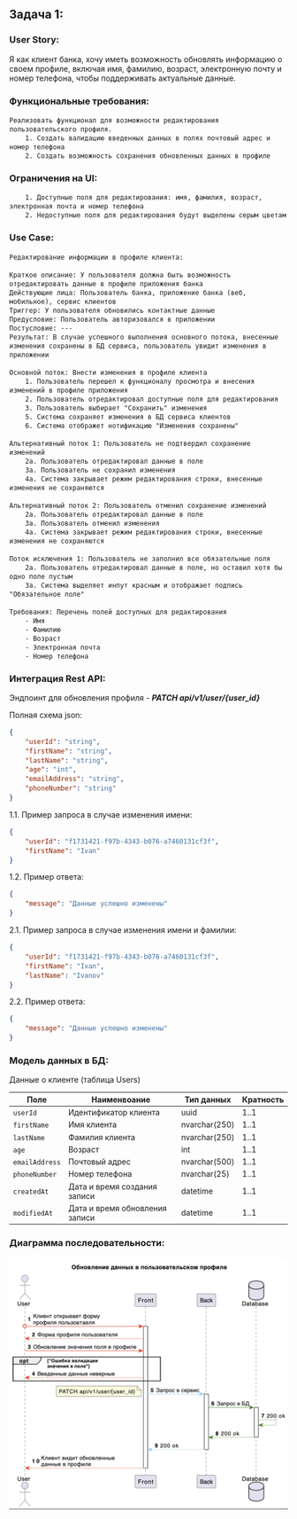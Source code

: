 ## Задача 1:

### **User Story**:

Я как клиент банка, хочу иметь возможность обновлять информацию о своем профиле, включая имя, фамилию, возраст, электронную почту и номер телефона, чтобы поддерживать актуальные данные.

### **Функциональные требования**:
    
    Реализовать функционал для возможности редактирования пользовательского профиля.
        1. Создать валидацию введенных данных в полях почтовый адрес и номер телефона
        2. Создать возможность сохранения обновленных данных в профиле

### **Ограничения на UI**:

        1. Доступные поля для редактирования: имя, фамилия, возраст, электронная почта и номер телефона
        2. Недоступные поля для редактирования будут выделены серым цветам

### **Use Case**:
    Редактирование информации в профиле клиента:

    Краткое описание: У пользователя должна быть возможность отредактировать данные в профиле приложения банка
    Действующие лица: Пользователь банка, приложение банка (веб, мобильное), сервис клиентов
    Триггер: У пользователя обновились контактные данные
    Предусловие: Пользователь авторизовался в приложении
    Постусловие: ---
    Результат: В случае успешного выполнения основного потока, внесенные изменения сохранены в БД сервиса, пользователь увидит изменения в приложении

    Основной поток: Внести изменения в профиле клиента
        1. Пользователь перешел к функционалу просмотра и внесения изменений в профиле приложения
        2. Пользователь отредактировал доступные поля для редактирования
        3. Пользователь выбирает "Сохранить" изменения 
        5. Система сохраняет изменения в БД сервиса клиентов
        6. Система отображет нотификацию "Изменения сохранены"
    
    Альтернативный поток 1: Пользователь не подтвердил сохранение изменений
        2а. Пользователь отредактировал данные в поле 
        3а. Пользователь не сохранил изменения
        4а. Система закрывает режим редактирования строки, внесенные изменения не сохраняются

    Альтернативный поток 2: Пользователь отменил сохранение изменений
        2а. Пользователь отредактировал данные в поле 
        3а. Пользователь отменил изменения
        4а. Система закрывает режим редактирования строки, внесенные изменения не сохраняются

    Поток исключения 1: Пользователь не заполнил все обязательные поля
        2а. Пользователь отредактировал данные в поле, но оставил хотя бы одно поле пустым
        3а. Система выделяет инпут красным и отображает подпись "Обязательное поле" 

    Требования: Перечень полей доступных для редактирования
        - Имя
        - Фамилию
        - Возраст
        - Электронная почта
        - Номер телефона

### **Интеграция Rest API**:

Эндпоинт для обновления профиля - ***PATCH api/v1/user/{user_id}***

Полная схема json:
```json
{
    "userId": "string",
    "firstName": "string",
    "lastName": "string",
    "age": "int",
    "emailAddress": "string",
    "phoneNumber": "string"
}
```

1.1. Пример запроса в случае изменения имени:
```json
{
    "userId": "f1731421-f97b-4343-b076-a7460131cf3f",
    "firstName": "Ivan"
}
```

1.2. Пример ответа:
```json
{
    "message": "Данные успешно изменены"
}
```

2.1. Пример запроса в случае изменения имени и фамилии:
```json
{
    "userId": "f1731421-f97b-4343-b076-a7460131cf3f",
    "firstName": "Ivan",
    "lastName": "Ivanov"
}
```

2.2. Пример ответа:
```json
{
    "message": "Данные успешно изменены"
}
```

### **Модель данных в БД**:

Данные о клиенте (таблица Users)

| Поле  | Наименвоание | Тип данных  | Кратность |
| ------------- | ------------- | ------------- | ------------- |
| `userId`  | Идентификатор клиента  | uuid  | 1..1  |
| `firstName`  | Имя клиента  | nvarchar(250)  | 1..1  |
| `lastName`  | Фамилия клиента  | nvarchar(250)  | 1..1  |
| `age`  | Возраст  | int  | 1..1  |
| `emailAddress`  | Почтовый адрес  | nvarchar(500)  | 1..1  |
| `phoneNumber`  | Номер телефона  | nvarchar(25)  | 1..1  |
| `createdAt`  | Дата и время создания записи  | datetime  | 1..1  |
| `modifiedAt`  | Дата и время обновления записи  | datetime  | 1..1  |

### **Диаграмма последовательности**:

![sequence_diagram_ser_profile](user_profile.png)